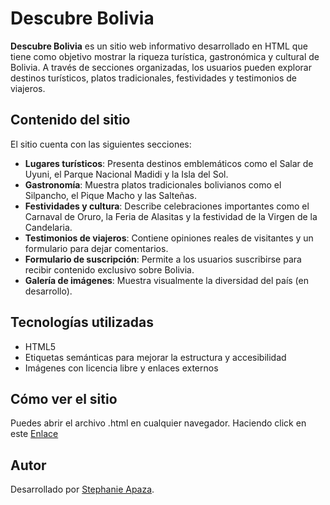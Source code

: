 # Descubre Bolivia

**Descubre Bolivia** es un sitio web informativo desarrollado en HTML que tiene como objetivo mostrar la riqueza turística, gastronómica y cultural de Bolivia. A través de secciones organizadas, los usuarios pueden explorar destinos turísticos, platos tradicionales, festividades y testimonios de viajeros.

## Contenido del sitio
El sitio cuenta con las siguientes secciones:

- **Lugares turísticos**: Presenta destinos emblemáticos como el Salar de Uyuni, el Parque Nacional Madidi y la Isla del Sol.
- **Gastronomía**: Muestra platos tradicionales bolivianos como el Silpancho, el Pique Macho y las Salteñas.
- **Festividades y cultura**: Describe celebraciones importantes como el Carnaval de Oruro, la Feria de Alasitas y la festividad de la Virgen de la Candelaria.
- **Testimonios de viajeros**: Contiene opiniones reales de visitantes y un formulario para dejar comentarios.
- **Formulario de suscripción**: Permite a los usuarios suscribirse para recibir contenido exclusivo sobre Bolivia.
- **Galería de imágenes**: Muestra visualmente la diversidad del país (en desarrollo).

## Tecnologías utilizadas
- HTML5
- Etiquetas semánticas para mejorar la estructura y accesibilidad
- Imágenes con licencia libre y enlaces externos

## Cómo ver el sitio
Puedes abrir el archivo .html en cualquier navegador. Haciendo click en este [Enlace](https://stephanieapaza.github.io/Proyecto_final/)

## Autor
Desarrollado por [Stephanie Apaza](https://github.com/StephanieApaza). 